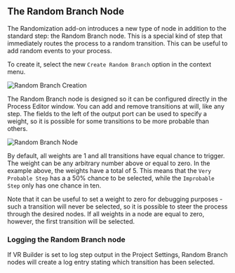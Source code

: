 ## The Random Branch Node

The Randomization add-on introduces a new type of node in addition to the standard step: the Random Branch node. This is a special kind of step that immediately routes the process to a random transition. This can be useful to add random events to your process.

To create it, select the new `Create Random Branch` option in the context menu.

![Random Branch Creation](images/random-branch-creation.png)

The Random Branch node is designed so it can be configured directly in the Process Editor window. You can add and remove transitions at will, like any step. The fields to the left of the output port can be used to specify a weight, so it is possible for some transitions to be more probable than others.

![Random Branch Node](images/random-branch.png)

By default, all weights are 1 and all transitions have equal chance to trigger. The weight can be any arbitrary number above or equal to zero. In the example above, the weights have a total of 5. This means that the `Very Probable Step` has a a 50% chance to be selected, while the `Improbable Step` only has one chance in ten.

Note that it can be useful to set a weight to zero for debugging purposes - such a transition will never be selected, so it is possible to steer the process through the desired nodes. If all weights in a node are equal to zero, however, the first transition will be selected.

### Logging the Random Branch node

If VR Builder is set to log step output in the Project Settings, Random Branch nodes will create a log entry stating which transition has been selected.